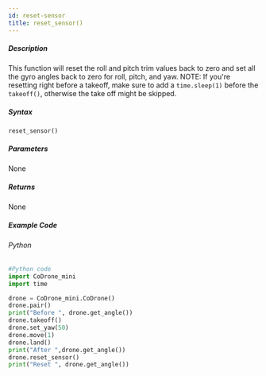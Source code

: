 ```yaml
---
id: reset-sensor
title: reset_sensor()
---
```


##### Description

This function will reset the roll and pitch trim values back to zero and set all the gyro angles back to zero for roll, pitch, and yaw. NOTE: If you're resetting right before a takeoff, make sure to add a ```time.sleep(1)``` before the ```takeoff()```, otherwise the take off might be skipped.


##### Syntax

```reset_sensor()```


##### Parameters
None

##### Returns

None

##### Example Code
###### Python
```python
#Python code
import CoDrone_mini
import time

drone = CoDrone_mini.CoDrone()
drone.pair()
print("Before ", drone.get_angle())
drone.takeoff()
drone.set_yaw(50)
drone.move(1)
drone.land()
print("After ",drone.get_angle())
drone.reset_sensor() 
print("Reset ", drone.get_angle())
```